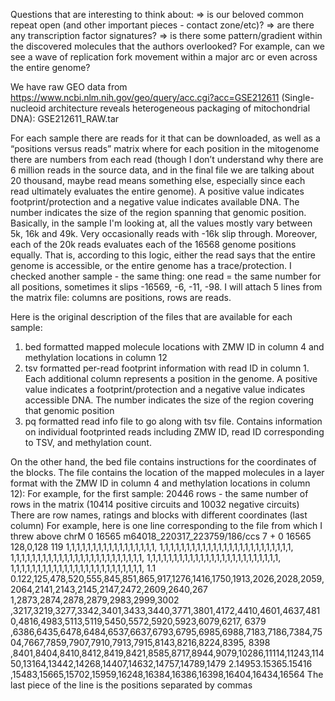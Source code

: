 Questions that are interesting to think about:
=> is our beloved common repeat open (and other important pieces - contact zone/etc)?
=> are there any transcription factor signatures?
=> is there some pattern/gradient within the discovered molecules that the authors overlooked? For example, can we see a wave of replication fork movement within a major arc or even across the entire genome?


We have raw GEO data from https://www.ncbi.nlm.nih.gov/geo/query/acc.cgi?acc=GSE212611 (Single-nucleoid architecture reveals heterogeneous packaging of mitochondrial DNA): GSE212611_RAW.tar

For each sample there are reads for it that can be downloaded, as well as a “positions versus reads” matrix where for each position in the mitogenome there are numbers from each read (though I don’t understand why there are 6 million reads in the source data, and in the final file we are talking about 20 thousand, maybe read means something else, especially since each read ultimately evaluates the entire genome). A positive value indicates footprint/protection and a negative value indicates available DNA. The number indicates the size of the region spanning that genomic position. Basically, in the sample I'm looking at, all the values mostly vary between 5k, 16k and 49k. Very occasionally reads with -16k slip through. Moreover, each of the 20k reads evaluates each of the 16568 genome positions equally. That is, according to this logic, either the read says that the entire genome is accessible, or the entire genome has a trace/protection. I checked another sample - the same thing: one read = the same number for all positions, sometimes it slips -16569, -6, -11, -98. I will attach 5 lines from the matrix file: columns are positions, rows are reads.

Here is the original description of the files that are available for each sample:
1) bed formatted mapped molecule locations with ZMW ID in column 4 and methylation locations in column 12
2) tsv formatted per-read footprint information with read ID in column 1. Each additional column represents a position in the genome. A positive value indicates a footprint/protection and a negative value indicates accessible DNA. The number indicates the size of the region covering that genomic position
3) pq formatted read info file to go along with tsv file. Contains information on individual footprinted reads including ZMW ID, read ID corresponding to TSV, and methylation count. 


On the other hand, the bed file contains instructions for the coordinates of the blocks.
The file contains the location of the mapped molecules in a layer format with the ZMW ID in column 4 and methylation locations in column 12):
For example, for the first sample: 20446 rows - the same number of rows in the matrix (10414 positive circuits and 10032 negative circuits)
There are row names, ratings and blocks with different coordinates (last column)
For example, here is one line corresponding to the file from which I threw above
chrM 0 16565 m64018_220317_223759/186/ccs 7 + 0 16565 128,0,128 119 1,1,1,1,1,1,1,1,1,1,1,1,1,1,1,1,1, 1,1,1,1,1,1,1,1,1,1,1,1,1,1,1,1,1,1,1,1,1,1,1,1,1, 1,1,1,1,1,1,1,1,1,1,1,1,1,1,1,1,1,1,1,1,1,1,1,1,1, 1,1,1,1,1,1,1,1,1,1,1,1,1,1,1,1,1,1,1,1,1,1,1,1,1, 1,1,1,1,1,1,1,1,1,1,1,1,1,1,1,1,1,1,1,1,1,1,1,1,1, 1.1 0.122,125,478,520,555,845,851,865,917,1276,1416,1750,1913,2026,2028,2059,2064,2141,2143,2145,2147,2472,2609,2640,267 1,2873,2874,2878,2879,2983,2999,3002 ,3217,3219,3277,3342,3401,3433,3440,3771,3801,4172,4410,4601,4637,4810,4816,4983,5113,5119,5450,5572,5920,5923,6079,6217, 6379 ,6386,6435,6478,6484,6537,6637,6793,6795,6985,6988,7183,7186,7384,7504,7667,7859,7907,7910,7913,7915,8143,8216,8224,8395, 8398 ,8401,8404,8410,8412,8419,8421,8585,8717,8944,9079,10286,11114,11243,11450,13164,13442,14268,14407,14632,14757,14789,1479 2.14953.15365.15416 ,15483,15665,15702,15959,16248,16384,16386,16398,16404,16434,16564
The last piece of the line is the positions separated by commas


